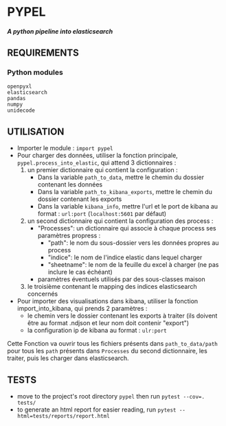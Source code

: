 # PYPEL 
##### _A python pipeline into elasticsearch_
## REQUIREMENTS
### Python modules
```
openpyxl
elasticsearch
pandas
numpy
unidecode
```
## UTILISATION
   - Importer le module : `import pypel`
   - Pour charger des données, utiliser la fonction principale, `pypel.process_into_elastic`, qui attend 3 dictionnaires :
     1. un premier dictionnaire qui contient la configuration :
        - Dans la variable `path_to_data`, mettre le chemin du dossier contenant les données
        - Dans la variable `path_to_kibana_exports`, mettre le chemin du dossier contenant les exports
        - Dans la variable `kibana_info`, mettre l'url et le port de kibana au format : `url:port` (`localhost:5601` par défaut)
     2. un second dictionnaire qui contient la configuration des process :
        - "Processes": un dictionnaire qui associe à chaque process ses paramètres propress :
           - "path": le nom du sous-dossier vers les données propres au process
           - "indice": le nom de l'indice elastic dans lequel charger
           - "sheetname": le nom de la feuille du excel à charger (ne pas inclure le cas échéant)
        - paramètres éventuels utilisés par des sous-classes maison
     3. le troisième contenant le mapping des indices elasticsearch concernés
   - Pour importer des visualisations dans kibana, utiliser la fonction import_into_kibana, qui prends 2 paramètres :
        - le chemin vers le dossier contenant les exports à traiter (ils doivent être au format .ndjson et leur nom doit contenir "export")
        - la configuration ip de kibana au format : `ulr:port`
   
   Cette Fonction va ouvrir tous les fichiers présents dans `path_to_data/path` pour tous les `path` présents dans
   `Processes` du second dictionnaire, les traiter, puis les charger dans elasticsearch.
## TESTS
   - move to the project's root directory `pypel` then run `pytest --cov=. tests/`
   - to generate an html report for easier reading, run `pytest --html=tests/reports/report.html`
